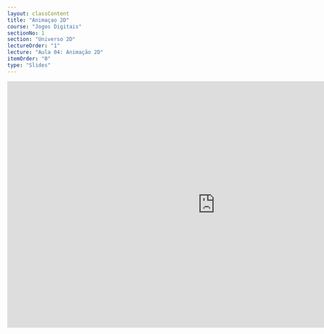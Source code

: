 ```yaml
---
layout: classContent
title: "Animaçao 2D"
course: "Jogos Digitais"
sectionNo: 1
section: "Universo 2D"
lectureOrder: "1"
lecture: "Aula 04: Animação 2D"
itemOrder: "0"
type: "Slides"
---
```


<iframe src="https://docs.google.com/presentation/d/e/2PACX-1vQhXewIOG9xRrSak-AueWVRinPwlgquNdmSE7TPLcKKQnsP8JDM3oQUBeFIrqrvBjZy0F9833syHbfi/embed?start=false&loop=false&delayms=60000" frameborder="0" width="960" height="569" allowfullscreen="true" mozallowfullscreen="true" webkitallowfullscreen="true"></iframe>
